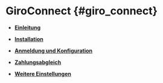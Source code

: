 # GiroConnect {#giro_connect}

-   **[Einleitung](7_2_3_1_Einleitung.md)**  

-   **[Installation](7_2_3_2_Installation.md)**  

-   **[Anmeldung und Konfiguration](7_2_3_3_AnmeldungUndKonfiguration.md)**  

-   **[Zahlungsabgleich](7_2_3_4_Zahlungsabgleich.md)**  

-   **[Weitere Einstellungen](7_2_3_5_WeitereEinstellungen.md)**  




